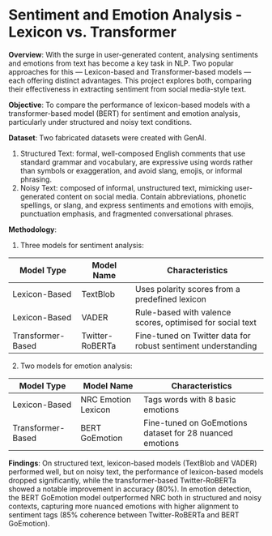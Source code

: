 # Sentiment and Emotion Analysis - Lexicon vs. Transformer

**Overview**:
With the surge in user-generated content, analysing sentiments and emotions from text has become a key task in NLP. Two popular approaches for this — Lexicon-based and Transformer-based models — each offering distinct advantages. This project explores both, comparing their effectiveness in extracting sentiment from social media-style text.

**Objective**:
To compare the performance of lexicon-based models with a transformer-based model (BERT) for sentiment and emotion analysis, particularly under structured and noisy text conditions.

**Dataset**:
Two fabricated datasets were created with GenAI.
1. Structured Text: formal, well-composed English comments that use standard grammar and vocabulary, are expressive using words rather than symbols or exaggeration, and avoid slang, emojis, or informal phrasing.
2. Noisy Text: composed of informal, unstructured text, mimicking user-generated content on social media. Contain abbreviations, phonetic spellings, or slang, and express sentiments and emotions with emojis, punctuation emphasis, and fragmented conversational phrases.

**Methodology**:

1. Three models for sentiment analysis:

| Model Type        | Model Name         | Characteristics                                               |
| ----------------- | ------------------ | ------------------------------------------------------------- |
| Lexicon-Based     | TextBlob           | Uses polarity scores from a predefined lexicon                |
| Lexicon-Based     | VADER              | Rule-based with valence scores, optimised for social text     |
| Transformer-Based | Twitter-RoBERTa    | Fine-tuned on Twitter data for robust sentiment understanding |

2. Two models for emotion analysis:

| Model Type        | Model Name          | Characteristics                                              |
| ----------------- | ------------------- | ------------------------------------------------------------ |
| Lexicon-Based     | NRC Emotion Lexicon | Tags words with 8 basic emotions                             |
| Transformer-Based | BERT GoEmotion      | Fine-tuned on GoEmotions dataset for 28 nuanced emotions     |

**Findings**:
On structured text, lexicon-based models (TextBlob and VADER) performed well, but on noisy text, the performance of lexicon-based models dropped significantly, while the transformer-based Twitter-RoBERTa showed a notable improvement in accuracy (80%). In emotion detection, the BERT GoEmotion model outperformed NRC both in structured and noisy contexts, capturing more nuanced emotions with higher alignment to sentiment tags (85% coherence between Twitter-RoBERTa and BERT GoEmotion).
